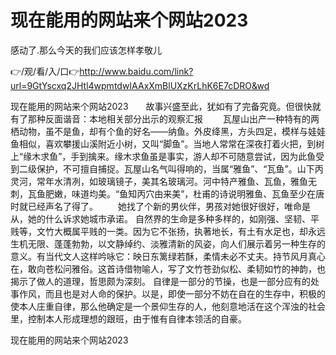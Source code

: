 # 现在能用的网站来个网站2023
感动了.那么今天的我们应该怎样孝敬儿

👉/观/看/入/口👉http://www.baidu.com/link?url=9GtYscxq2JHtl4wpmtdwIAAxXmBlUXzKrLhK6E7cDRO&wd

现在能用的网站来个网站2023　　故事兴盛至此，犹如有了完备究竟。但很快就有了那种反面谐音：本地相关部分出示的观察汇报
　　瓦屋山出产一种特有的两栖动物，虽不是鱼，却有个鱼的好名——纳鱼。外皮绛黑，方头四足，模样与娃娃鱼相似，喜欢攀援山溪附近小树，又叫“脚鱼”。当地人常常在深夜打着火把，到树上“缘木求鱼”，手到擒来。缘木求鱼虽是事实，游人却不可随意尝试，因为此鱼受到二级保护，不可擅自捕捉。瓦屋山名气叫得响的，当属“雅鱼”、“瓦鱼”。山下丙灵河，常年水清冽，如玻璃镜子，美其名玻璃河。河中特产雅鱼、瓦鱼，雅鱼无刺，瓦鱼肥嫩，味道均美。“鱼知丙穴由来美”，杜甫的诗说明雅鱼、瓦鱼至少在唐时就已经声名了得了。
　　她找了个新的男伙伴，男孩对她很好很好，唯命是从，她的什么诉求她城市承诺。
自然界的生命是多种多样的，如刚强、坚韧、平贱等，文竹大概属平贱的一类。因为它不张扬，执著地长，有土有水足也，却永远生机无限、蓬蓬勃勃，以文静绰约、淡雅清新的风姿，向人们展示着另一种生存的意义。有当代文人这样吟咏它：映日东篱绿若酥，柔情未必不丈夫。持节风月真心在，敢向苍松问雅俗。这首诗借物喻人，写了文竹苍劲似松、柔韧如竹的神韵，也揭示了做人的道理，哲思颇为深刻。
自律是一部分的节操，也是一部分应有的处事作风，而且也是对人命的保护。以是，即使一部分不妨在自在的生存中，积极的使本人庄重自律，那么他确定是一个景仰生存的人，他刻意地活在这个浑浊的社会里，控制本人形成理想的跟班，由于惟有自律本领活的自豪。

现在能用的网站来个网站2023
